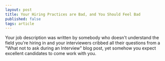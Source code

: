 ```yaml
---
layout: post
title: Your Hiring Practices are Bad, and You Should Feel Bad
published: false
tags: article
---
```


Your job description was written by somebody who doesn't understand the field
you're hiring in and your interviewers cribbed all their questions from a "What
not to ask during an Interview" blog post, yet somehow you expect excellent
candidates to come work with you.
